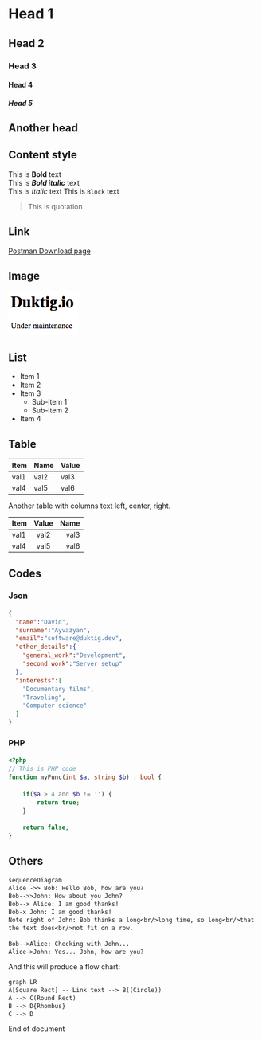 <!-- Version 1.2.0 -->

# Head 1
## Head 2
### Head 3
#### Head 4
##### Head 5

Another head
---

## Content style

This is **Bold** text\
This is ***Bold italic*** text\
This is *Italic* text
This is `Block` text

> This is quotation

## Link

[Postman Download page](https://www.getpostman.com/apps)

## Image

![Image](skel-image.png "This is an image.")

## List

- Item 1
- Item 2
- Item 3
    - Sub-item 1
    - Sub-item 2
- Item 4

## Table

Item|Name|Value
----|----|-----
val1|val2|val3
val4|val5|val6 

Another table with columns text left, center, right. 

| Item | Value | Name |
|:---  | :---: | ---: |
| val1 | val2  | val3 |
| val4 | val5  | val6 |

## Codes

### Json

```json
{
  "name":"David",
  "surname":"Ayvazyan",
  "email":"software@duktig.dev",
  "other_details":{
    "general_work":"Development",
    "second_work":"Server setup"
  },
  "interests":[
    "Documentary films",
    "Traveling",
    "Computer science"
  ]
}
```

### PHP

```php
<?php
// This is PHP code
function myFunc(int $a, string $b) : bool {
	
	if($a > 4 and $b != '') {
		return true;
	}
	
	return false;
}
```
## Others

```mermaid
sequenceDiagram
Alice ->> Bob: Hello Bob, how are you?
Bob-->>John: How about you John?
Bob--x Alice: I am good thanks!
Bob-x John: I am good thanks!
Note right of John: Bob thinks a long<br/>long time, so long<br/>that the text does<br/>not fit on a row.

Bob-->Alice: Checking with John...
Alice->John: Yes... John, how are you?
```

And this will produce a flow chart:

```mermaid
graph LR
A[Square Rect] -- Link text --> B((Circle))
A --> C(Round Rect)
B --> D{Rhombus}
C --> D
```

End of document